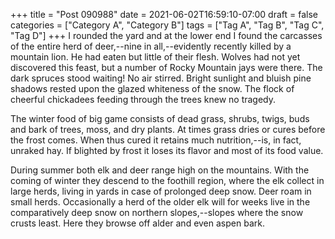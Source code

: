 +++
title = "Post 090988"
date = 2021-06-02T16:59:10-07:00
draft = false
categories = ["Category A", "Category B"]
tags = ["Tag A", "Tag B", "Tag C", "Tag D"]
+++
I rounded the yard and at the lower end I found the carcasses of the entire herd of deer,--nine in all,--evidently recently killed by a mountain lion. He had eaten but little of their flesh. Wolves had not yet discovered this feast, but a number of Rocky Mountain jays were there. The dark spruces stood waiting! No air stirred. Bright sunlight and bluish pine shadows rested upon the glazed whiteness of the snow. The flock of cheerful chickadees feeding through the trees knew no tragedy.

The winter food of big game consists of dead grass, shrubs, twigs, buds and bark of trees, moss, and dry plants. At times grass dries or cures before the frost comes. When thus cured it retains much nutrition,--is, in fact, unraked hay. If blighted by frost it loses its flavor and most of its food value.

During summer both elk and deer range high on the mountains. With the coming of winter they descend to the foothill region, where the elk collect in large herds, living in yards in case of prolonged deep snow. Deer roam in small herds. Occasionally a herd of the older elk will for weeks live in the comparatively deep snow on northern slopes,--slopes where the snow crusts least. Here they browse off alder and even aspen bark.
